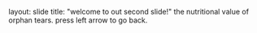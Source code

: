 layout: slide
title: "welcome to out second slide!"
the nutritional value of orphan tears.
press left arrow to go back.
